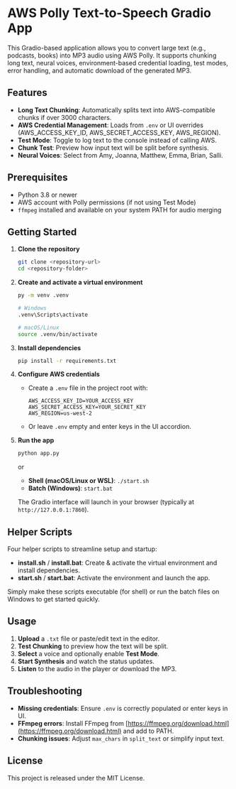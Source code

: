 # AWS Polly Text-to-Speech Gradio App

This Gradio-based application allows you to convert large text (e.g., podcasts, books) into MP3 audio using AWS Polly. It supports chunking long text, neural voices, environment-based credential loading, test modes, error handling, and automatic download of the generated MP3.

## Features

- **Long Text Chunking**: Automatically splits text into AWS-compatible chunks if over 3000 characters.
- **AWS Credential Management**: Loads from `.env` or UI overrides (AWS_ACCESS_KEY_ID, AWS_SECRET_ACCESS_KEY, AWS_REGION).
- **Test Mode**: Toggle to log text to the console instead of calling AWS.
- **Chunk Test**: Preview how input text will be split before synthesis.
- **Neural Voices**: Select from Amy, Joanna, Matthew, Emma, Brian, Salli.

## Prerequisites

- Python 3.8 or newer
- AWS account with Polly permissions (if not using Test Mode)
- `ffmpeg` installed and available on your system PATH for audio merging

## Getting Started

1. **Clone the repository**

   ```bash
   git clone <repository-url>
   cd <repository-folder>
   ```

2. **Create and activate a virtual environment**

   ```bash
   py -m venv .venv

   # Windows
   .venv\Scripts\activate

   # macOS/Linux
   source .venv/bin/activate
   ```

3. **Install dependencies**

   ```bash
   pip install -r requirements.txt
   ```

4. **Configure AWS credentials**

   - Create a `.env` file in the project root with:

     ```dotenv
     AWS_ACCESS_KEY_ID=YOUR_ACCESS_KEY
     AWS_SECRET_ACCESS_KEY=YOUR_SECRET_KEY
     AWS_REGION=us-west-2
     ```

   - Or leave `.env` empty and enter keys in the UI accordion.

5. **Run the app**

   ```bash
   python app.py
   ```

   or

   - **Shell (macOS/Linux or WSL)**: `./start.sh`
   - **Batch (Windows)**: `start.bat`

   The Gradio interface will launch in your browser (typically at `http://127.0.0.1:7860`).

## Helper Scripts

Four helper scripts to streamline setup and startup:

- **install.sh** / **install.bat**: Create & activate the virtual environment and install dependencies.
- **start.sh** / **start.bat**: Activate the environment and launch the app.

Simply make these scripts executable (for shell) or run the batch files on Windows to get started quickly.

## Usage

1. **Upload** a `.txt` file or paste/edit text in the editor.
2. **Test Chunking** to preview how the text will be split.
3. **Select** a voice and optionally enable **Test Mode**.
4. **Start Synthesis** and watch the status updates.
5. **Listen** to the audio in the player or download the MP3.

## Troubleshooting

- **Missing credentials**: Ensure `.env` is correctly populated or enter keys in UI.
- **FFmpeg errors**: Install FFmpeg from [https://ffmpeg.org/download.html](https://ffmpeg.org/download.html) and add to PATH.
- **Chunking issues**: Adjust `max_chars` in `split_text` or simplify input text.

## License

This project is released under the MIT License.
